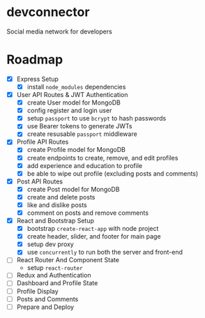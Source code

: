 # devconnector

Social media network for developers

# Roadmap

- [x] Express Setup
  - [x] install `node_modules` dependencies
- [x] User API Routes & JWT Authentication
  - [x] create User model for MongoDB
  - [x] config register and login user
  - [x] setup `passport` to use `bcrypt` to hash passwords
  - [x] use Bearer tokens to generate JWTs
  - [x] create resusable `passport` middleware
- [x] Profile API Routes
  - [x] create Profile model for MongoDB
  - [x] create endpoints to create, remove, and edit profiles
  - [x] add experience and education to profile
  - [x] be able to wipe out profile (excluding posts and comments)
- [x] Post API Routes
  - [x] create Post model for MongoDB
  - [x] create and delete posts
  - [x] like and dislike posts
  - [x] comment on posts and remove comments
- [x] React and Bootstrap Setup
  - [x] bootstrap `create-react-app` with node project
  - [x] create header, slider, and footer for main page
  - [x] setup dev proxy
  - [x] use `concurrently` to run both the server and front-end
- [ ] React Router And Component State
  - setup `react-router`
- [ ] Redux and Authentication
- [ ] Dashboard and Profile State
- [ ] Profile Display
- [ ] Posts and Comments
- [ ] Prepare and Deploy
